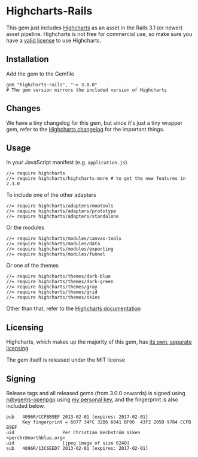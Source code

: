 # Highcharts-Rails

This gem just includes [Highcharts](http://highcharts.com/) as an asset in the Rails 3.1 (or newer) asset pipeline.
Highcharts is not free for commercial use, so make sure you have a [valid license](http://highcharts.com/license) to use Highcharts.

## Installation

Add the gem to the Gemfile

    gem "highcharts-rails", "~> 3.0.0"
    # The gem version mirrors the included version of Highcharts

## Changes

We have a tiny changelog for this gem, but since it's just a tiny wrapper gem,
refer to the [Highcharts changelog](http://www.highcharts.com/documentation/changelog#highcharts)
for the important things.

## Usage

In your JavaScript manifest (e.g. `application.js`)

    //= require highcharts
    //= require highcharts/highcharts-more # to get the new features in 2.3.0

To include one of the other adapters

    //= require highcharts/adapters/mootools
    //= require highcharts/adapters/prototype
    //= require highcharts/adapters/standalone

Or the modules

    //= require highcharts/modules/canvas-tools
    //= require highcharts/modules/data
    //= require highcharts/modules/exporting
    //= require highcharts/modules/funnel

Or one of the themes

    //= require highcharts/themes/dark-blue
    //= require highcharts/themes/dark-green
    //= require highcharts/themes/gray
    //= require highcharts/themes/grid
    //= require highcharts/themes/skies

Other than that, refer to the [Highcharts documentation](http://docs.highcharts.com/#home)

## Licensing

Highcharts, which makes up the majority of this gem, has [its own, separate licensing](http://shop.highsoft.com/highcharts.html).

The gem itself is released under the MIT license

## Signing

Release tags and all released gems (from 3.0.0 onwards) is signed using [rubygems-openpgp](https://www.rubygems-openpgp-ca.org/) using [my personal key](https://eastblue.org/blag/contact/), and the fingerprint is also included below.

    pub   4096R/CCFBB9EF 2013-02-01 [expires: 2017-02-01]
          Key fingerprint = 6077 34FC 32B6 6041 BF06  43F2 205D 9784 CCFB B9EF
    uid                  Per Christian Bechström Viken <perchr@northblue.org>
    uid                  [jpeg image of size 6240]
    sub   4096R/13C6EED7 2013-02-01 [expires: 2017-02-01]
